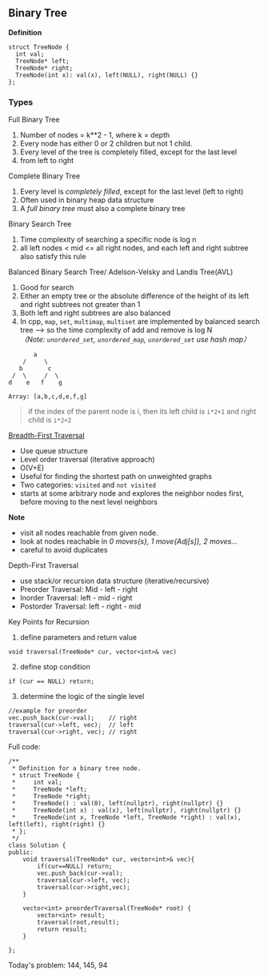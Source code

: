 ## Binary Tree
**Definition**
```ccp
struct TreeNode {
  int val;
  TreeNode* left;
  TreeNode* right;
  TreeNode(int x): val(x), left(NULL), right(NULL) {}
};

```
### Types
Full Binary Tree
1. Number of nodes = k**2 - 1, where k = depth
2. Every node has either 0 or 2 children but not 1 child.
3. Every level of the tree is completely filled, except for the last level
4. from left to right 

Complete Binary Tree
1. Every level is _completely filled_, except for the last level (left to right)
2. Often used in binary heap data structure
3. A _full binary tree_ must also a complete binary tree

Binary Search Tree
1. Time complexity of searching a specific node is log n
2. all left nodes < mid <= all right nodes, and each left and right subtree also satisfy this rule

Balanced Binary Search Tree/ Adelson-Velsky and Landis Tree(AVL)
1. Good for search
2. Either an empty tree or the absolute difference of the height of its left and right subtrees not greater than 1
3. Both left and right subtrees are also balanced
4. In cpp, `map`, `set`, `multimap`, `multiset` are implemented by balanced search tree --> so the time complexity of add and remove is log N \
_（Note: `unordered_set`, `unordered_map`, `unordered_set` use hash map）_
```ccp
       a    
    /     \
   b       c
 /  \     /  \
d    e   f    g

Array: [a,b,c,d,e,f,g]
```
> if the index of the parent node is i, then its left child is `i*2+1` and right child is `i*2+2`

[Breadth-First Traversal](https://www.youtube.com/watch?v=oDqjPvD54Ss)
- Use queue structure
- Level order traversal (iterative approach)
- O(V+E)
- Useful for finding the shortest path on unweighted graphs
- Two categories: `visited` and `not visited`
- starts at some arbitrary node and explores the neighbor nodes first, before moving to the next level neighbors

**Note**
- visit all nodes reachable from given node.
- look at nodes reachable in _0 moves{s}, 1 move{Adj[s]}, 2 moves..._
- careful to avoid duplicates 
  
Depth-First Traversal 
- use stack/or recursion data structure (iterative/recursive)
- Preorder Traversal: Mid - left - right
- Inorder Traversal: left - mid - right
- Postorder Traversal: left - right - mid

Key Points for Recursion
1. define parameters and return value
```ccp
void traversal(TreeNode* cur, vector<int>& vec)
```
2. define stop condition
```ccp
if (cur == NULL) return;
```
3. determine the logic of the single level
```ccp
//example for preorder
vec.push_back(cur->val);    // right 
traversal(cur->left, vec);  // left 
traversal(cur->right, vec); // right 
```

Full code:
```ccp
/**
 * Definition for a binary tree node.
 * struct TreeNode {
 *     int val;
 *     TreeNode *left;
 *     TreeNode *right;
 *     TreeNode() : val(0), left(nullptr), right(nullptr) {}
 *     TreeNode(int x) : val(x), left(nullptr), right(nullptr) {}
 *     TreeNode(int x, TreeNode *left, TreeNode *right) : val(x), left(left), right(right) {}
 * };
 */
class Solution {
public:
    void traversal(TreeNode* cur, vector<int>& vec){
        if(cur==NULL) return;
        vec.push_back(cur->val);
        traversal(cur->left, vec);
        traversal(cur->right,vec);
    }
    
    vector<int> preorderTraversal(TreeNode* root) {
        vector<int> result;
        traversal(root,result);
        return result;
    }
    
};
```

Today's problem: 144, 145, 94
